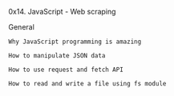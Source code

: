 0x14. JavaScript - Web scraping

General

	Why JavaScript programming is amazing

	How to manipulate JSON data

	How to use request and fetch API

	How to read and write a file using fs module
